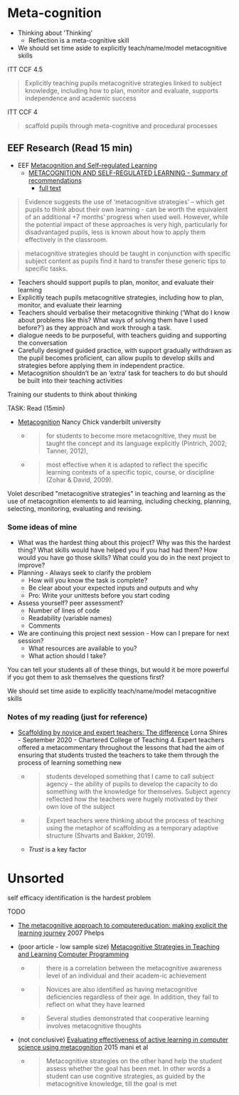 Meta-cognition
==============

* Thinking about 'Thinking'
    * Reflection is a meta-cognitive skill
* We should set time aside to explicitly teach/name/model metacognitive skills

ITT CCF 4.5
> Explicitly teaching pupils metacognitive strategies linked to subject knowledge, including how to plan, monitor and evaluate, supports independence and academic success

ITT CCF 4
> scaffold pupils through meta-cognitive and procedural processes


EEF Research (Read 15 min)
------------

* EEF [Metacognition and Self-regulated Learning](https://educationendowmentfoundation.org.uk/tools/guidance-reports/metacognition-and-self-regulated-learning/)
    * [METACOGNITION AND SELF-REGULATED LEARNING - Summary of recommendations](https://educationendowmentfoundation.org.uk/public/files/Publications/Metacognition/Summary_of_recommendations_poster.pdf)
        * [full text](https://educationendowmentfoundation.org.uk/public/files/Publications/Metacognition/EEF_Metacognition_and_self-regulated_learning.pdf)

> Evidence suggests the use of ‘metacognitive strategies’ – which get pupils to think about their own learning - can be worth the equivalent of an additional +7 months’ progress when used well.
> However, while the potential impact of these approaches is very high, particularly for disadvantaged pupils, less is known about how to apply them effectively in the classroom.

> metacognitive strategies should be taught in conjunction with specific subject content as pupils find it hard to transfer these generic tips to specific tasks.

* Teachers should support pupils to plan, monitor, and evaluate their learning
* Explicitly teach pupils metacognitive strategies, including how to plan, monitor, and evaluate their learning
* Teachers should verbalise their metacognitive thinking (‘What do I know about problems like this? What ways of solving them have I used before?’) as they approach and work through a task.
* dialogue needs to be purposeful, with teachers guiding and supporting the conversation 
* Carefully designed guided practice, with support gradually withdrawn as the pupil becomes proficient, can allow pupils to develop skills and strategies before applying them in independent practice.
* Metacognition shouldn’t be an ‘extra’ task for teachers to do but should be built into their teaching activities

Training our students to think about thinking

TASK: Read (15min)
* [Metacognition](https://cft.vanderbilt.edu/guides-sub-pages/metacognition/) Nancy Chick vanderbilt university
    * > for students to become more metacognitive, they must be taught the concept and its language explicitly (Pintrich, 2002; Tanner, 2012), 
    * > most effective when it is adapted to reflect the specific learning contexts of a specific topic, course, or discipline (Zohar & David, 2009).

Volet described "metacognitive strategies" in teaching and learning as the use of metacognition elements to aid learning, including checking, planning, selecting, monitoring, evaluating and revising.

### Some ideas of mine

* What was the hardest thing about this project? Why was this the hardest thing? What skills would have helped you if you had had them? How would you have go those skills? What could you do in the next project to improve?
* Planning - Always seek to clarify the problem
    * How will you know the task is complete?
    * Be clear about your expected inputs and outputs and why
    * Pro: Write your unittests before you start coding
* Assess yourself? peer assessment?
    * Number of lines of code
    * Readability (variable names)
    * Comments
* We are continuing this project next session - How can I prepare for next session?
    * What resources are available to you?
    * What action should I take?

You can tell your students all of these things, but would it be more powerful if you got them to ask themselves the questions first?

We should set time aside to explicitly teach/name/model metacognitive skills


### Notes of my reading (just for reference)

* [Scaffolding by novice and expert teachers: The difference](https://impact.chartered.college/article/scaffolding-by-novice-expert-teachers-difference/) Lorna Shires - September 2020 - Chartered College of Teaching
    4. Expert teachers offered a metacommentary throughout the lessons that had the aim of ensuring that students trusted the teachers to take them through the process of learning something new
    * > students developed something that I came to call subject agency – the ability of pupils to develop the capacity to do something with the knowledge for themselves. Subject agency reflected how the teachers were hugely motivated by their own love of the subject
    * > Expert teachers were thinking about the process of teaching using the metaphor of scaffolding as a temporary adaptive structure (Shvarts and Bakker, 2019).
    * _Trust_ is a key factor


Unsorted
========

self efficacy
identification is the hardest problem


TODO
* [The metacognitive approach to computereducation: making explicit the learning journey](https://citeseerx.ist.psu.edu/viewdoc/download?doi=10.1.1.831.3756&rep=rep1&type=pdf) 2007 Phelps

* (poor article - low sample size) [Metacognitive Strategies in Teaching and Learning Computer Programming](https://www.researchgate.net/publication/334452623_Metacognitive_Strategies_in_Teaching_and_Learning_Computer_Programming)
    * > there is a correlation between the metacognitive awareness level of an individual and their academ-ic achievement
    * > Novices are also  identified  as  having  metacognitive  deficiencies  regardless  of their  age.  In  addition,  they  fail  to  reflect  on  what  they have learned
    * > Several studies demonstrated  that  cooperative  learning  involves  metacognitive thoughts 
* (not conclusive) [Evaluating effectiveness of active learning in computer science using metacognition](https://ieeexplore.ieee.org/document/7044226) 2015 mani et al
    * > Metacognitive strategies on the other hand help the student assess whether the goal has been met. In other words a student can use cognitive strategies, as guided by the metacognitive knowledge, till the goal is met
